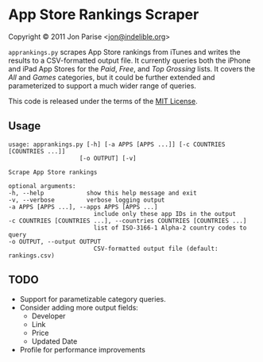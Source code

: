 # App Store Rankings Scraper

Copyright &copy; 2011 Jon Parise &lt;jon@indelible.org&gt;

`apprankings.py` scrapes App Store rankings from iTunes and writes the results
to a CSV-formatted output file.  It currently queries both the iPhone and iPad
App Stores for the *Paid*, *Free*, and *Top Grossing* lists.  It covers the
*All* and *Games* categories, but it could be further extended and
parameterized to support a much wider range of queries.

This code is released under the terms of the [MIT License][license].

## Usage

    usage: apprankings.py [-h] [-a APPS [APPS ...]] [-c COUNTRIES [COUNTRIES ...]]
                        [-o OUTPUT] [-v]

    Scrape App Store rankings

    optional arguments:
    -h, --help            show this help message and exit
    -v, --verbose         verbose logging output
    -a APPS [APPS ...], --apps APPS [APPS ...]
                            include only these app IDs in the output
    -c COUNTRIES [COUNTRIES ...], --countries COUNTRIES [COUNTRIES ...]
                            list of ISO-3166-1 Alpha-2 country codes to query
    -o OUTPUT, --output OUTPUT
                            CSV-formatted output file (default: rankings.csv)

## TODO

* Support for parametizable category queries.
* Consider adding more output fields:
  * Developer
  * Link
  * Price
  * Updated Date
* Profile for performance improvements

[license]: http://www.opensource.org/licenses/mit-license.php
